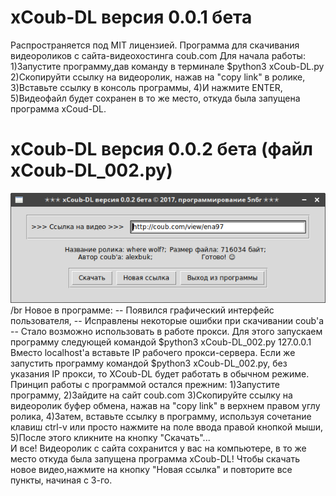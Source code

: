 # xCoub-DL версия 0.0.1 бета
Распространяется под MIT лицензией.
Программа для скачивания видеороликов с сайта-видеохостинга coub.com
Для начала работы:
1)Запустите программу,дав команду в терминале $python3 xCoub-DL.py
2)Скопируйти ссылку на видеоролик, нажав на "copy link" в ролике,
3)Вставьте ссылку в консоль программы,
4)И нажмите ENTER,
5)Видеофайл будет сохранен в то же место, откуда была запущена программа xCoud-DL.
# xCoub-DL версия 0.0.2 бета (файл  xCoub-DL_002.py)
![xCoub-DL](https://github.com/5N6R/xCoub-DL/blob/master/program.png)/br
Новое в программе:
-- Появился графический интерфейс пользователя,
-- Исправлены некоторые ошибки при скачивании coub'a
-- Стало возможно использовать в работе прокси.
Для этого запускаем программу следующей командой $python3 xCoub-DL_002.py 127.0.0.1 Вместо localhost'a вставьте IP рабочего прокси-сервера. Если же запустить программу командой $python3 xCoub-DL_002.py, без указания IP прокси, то XCoub-DL будет работать в обычном режиме.
Принцип работы с программой остался прежним:
1)Запустите программу,
2)Зайдите на сайт coub.com
3)Скопируйте ссылку на видеоролик буфер обмена, нажав на "copy link" в верхнем правом углу ролика,
4)Затем, вставьте ссылку в программу, используя сочетание клавиш ctrl-v или просто нажмите на поле ввода правой кнопкой мыши,
5)После этого кликните на кнопку "Скачать"...      
И все! Видеоролик  с сайта сохранится у вас на компьютере, в то же место откуда была запущена программа xCoub-DL! Чтобы скачать новое видео,нажмите на кнопку "Новая ссылка" и повторите все пункты, начиная с 3-го.                        
